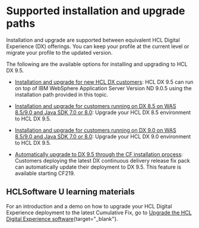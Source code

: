 # Supported installation and upgrade paths

Installation and upgrade are supported between equivalent HCL Digital Experience (DX) offerings. You can keep your profile at the current level or migrate your profile to the updated version.

<!--You cannot directly install HCL Digital Experience 9.5. You must install first HCL Digital Experience 8.5 with the latest combined cumulative fixes applied, then you can install HCL Digital Experience 9.5 using IBM Installation Manager. You can keep your profile at the current level or migrate your profile to the updated version.-->

The following are the available options for installing and upgrading to HCL DX 9.5. 

- [Installation and upgrade for new HCL DX customers](../install_upgrade_plan_supported_paths/Install_upgrade_new_HCL_DX_customers.md): HCL DX 9.5 can run on top of IBM WebSphere Application Server Version ND 9.0.5 using the installation path provided in this topic.  

- [Installation and upgrade for customers running on DX 8.5 on WAS 8.5/9.0 and Java SDK 7.0 or 8.0](../install_upgrade_plan_supported_paths/Install_upgrade_customers_Portal_85_Java_SDK7.md): Upgrade your HCL DX 8.5 environment to HCL DX 9.5.

- [Installation and upgrade for customers running on DX 9.0 on WAS 8.5/9.0 and Java SDK 7.0 or 8.0](../install_upgrade_plan_supported_paths/Install_upgrade_customers_Portal_9_Java_SDK7.md): Upgrade your HCL DX 9.0 environment to HCL DX 9.5.

- [Automatically upgrade to DX 9.5 through the CF installation process](../cf_install/index.md#about-version-95-cumulative-fixes): Customers deploying the latest DX continuous delivery release fix pack can automatically update their deployment to DX 9.5. This feature is available starting CF219.  

## HCLSoftware U learning materials

For an introduction and a demo on how to upgrade your HCL Digital Experience deployment to the latest Cumulative Fix, go to [Upgrade the HCL Digital Experience software](https://hclsoftwareu.hcltechsw.com/component/axs/?view=sso_config&id=3&forward=https%3A%2F%2Fhclsoftwareu.hcltechsw.com%2Fcourses%2Flesson%2F%3Fid%3D1461){target="_blank"}.